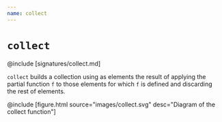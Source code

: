 ```yaml
---
name: collect
---
```


# `collect`

@include [signatures/collect.md]

`collect` builds a collection using as elements the result of applying the partial function `f` to those elements for which `f` is defined and discarding the rest of elements.

@include [figure.html source="images/collect.svg" desc="Diagram of the collect function"]
